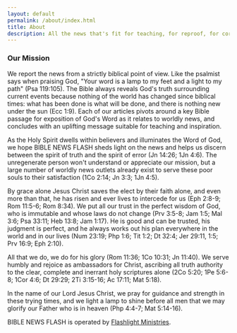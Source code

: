 ```yaml
---
layout: default
permalink: /about/index.html
title: About
description: All the news that's fit for teaching, for reproof, for correction and for training in righteousness.
---
```


### Our Mission

We report the news from a strictly biblical point of view.  Like the psalmist says when praising God, "Your word is a lamp to my feet and a light to my path" (Psa 119:105).  The Bible always reveals God's truth surrounding current events because nothing of the world has changed since biblical times: what has been done is what will be done, and there is nothing new under the sun (Ecc 1:9).  Each of our articles pivots around a key Bible passage for exposition of God's Word as it relates to worldly news, and concludes with an uplifting message suitable for teaching and inspiration.

As the Holy Spirit dwells within believers and illuminates the Word of God, we hope BIBLE NEWS FLASH sheds light on the news and helps us discern between the spirit of truth and the spirit of error (Jn 14:26; 1Jn 4:6).  The unregenerate person won't understand or appreciate our mission, but a large number of worldly news outlets already exist to serve these poor souls to their satisfaction (1Co 2:14; Jn 3:3; 1Jn 4:5).

By grace alone Jesus Christ saves the elect by their faith alone, and even more than that, he has risen and ever lives to intercede for us (Eph 2:8-9; Rom 11:5-6; Rom 8:34).  We put all our trust in the perfect wisdom of God, who is immutable and whose laws do not change (Prv 3:5-8; Jam 1:5; Mal 3:6; Psa 33:11; Heb 13:8; Jam 1:17).  He is good and can be trusted, his judgment is perfect, and he always works out his plan everywhere in the world and in our lives (Num 23:19; Php 1:6; Tit 1:2; Dt 32:4; Jer 29:11, 1:5; Prv 16:9; Eph 2:10).

All that we do, we do for his glory (Rom 11:36; 1Co 10:31; Jn 11:40).  We serve humbly and rejoice as ambassadors for Christ, ascribing all truth authority to the clear, complete and inerrant holy scriptures alone (2Co 5:20; 1Pe 5:6-8; 1Cor 4:6; Dt 29:29; 2Ti 3:15-16; Ac 17:11; Mat 5:18).

In the name of our Lord Jesus Christ, we pray for guidance and strength in these trying times, and we light a lamp to shine before all men that we may glorify our Father who is in heaven (Php 4:4-7; Mat 5:14-16).

BIBLE NEWS FLASH is operated by [Flashlight Ministries](http://flmin.org).